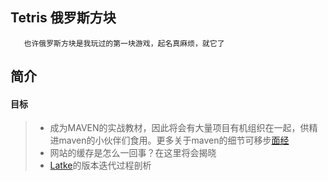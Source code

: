 ## Tetris 俄罗斯方块
       也许俄罗斯方块是我玩过的第一块游戏，起名真麻烦，就它了
## 简介
#### 目标
> * 成为MAVEN的实战教材，因此将会有大量项目有机组织在一起，供精进maven的小伙伴们食用。更多关于maven的细节可移步[面经](https://github.com/it-interview/EasyJob/blob/master/Java/Maven%E5%9F%BA%E7%A1%80.md "面经--maven")
> * 网站的缓存是怎么一回事？在这里将会揭晓
> * [Latke](https://github.com/b3log/latke "土豆饼")的版本迭代过程剖析
